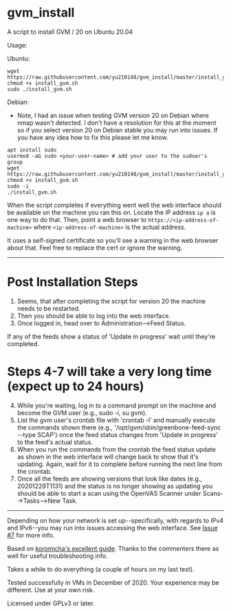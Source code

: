 # gvm_install
A script to install GVM / 20 on Ubuntu 20.04

Usage:

Ubuntu:
```
wget https://raw.githubusercontent.com/yu210148/gvm_install/master/install_gvm.sh
chmod +x install_gvm.sh
sudo ./install_gvm.sh 
```

Debian:
* Note, I had an issue when testing GVM version 20 on Debian where nmap wasn't detected. I don't have a resolution for this at the moment so if you select version 20 on Debian stable you may run into issues. If you have any idea how to fix this please let me know. 
```
apt install sudo
usermod -aG sudo <your-user-name> # add your user to the sudoer's group
wget https://raw.githubusercontent.com/yu210148/gvm_install/master/install_gvm.sh
chmod +x install_gvm.sh
sudo -i
./install_gvm.sh
```

When the script completes if everything went well the web interface should be available on the machine you ran this on. 
Locate the IP address `ip a` is one way to do that. Then, point a web browser to `https://<ip-address-of-machine>` where `<ip-address-of-machine>`
is the actual address.

It uses a self-signed certificate so you'll see a warning in the web browser about that. Feel free to replace the cert or ignore the warning.

**********
# Post Installation Steps
1) Seems, that after completing the script for version 20 the machine needs to be restarted. 
2) Then you should be able to log into the web interface. 
3) Once logged in, head over to Administration-->Feed Status. 

If any of the feeds show a status of 'Update in progress' wait until they're completed. 

# Steps 4-7 will take a very long time (expect up to 24 hours)

4) While you're waiting, log in to a command prompt on the machine and become the GVM user (e.g., sudo -i, su gvm). 
5) List the gvm user's crontab file with 'crontab -l' and manually execute the commands shown there (e.g., '/opt/gvm/sbin/greenbone-feed-sync --type SCAP') once the feed status changes from 'Update in progress' to the feed's actual status.
6) When you run the commands from the crontab the feed status update as shown in the web interface will change back to show that it's updating. Again, wait for it to complete before running the next line from the crontab. 
7) Once all the feeds are showing versions that look like dates (e.g., 20201229T1131) and the status is no longer showing as updating you should be able to start a scan using the OpenVAS Scanner under Scans-->Tasks-->New Task.

*********

Depending on how your network is set up--specifically, with regards to IPv4 and IPv6--you may run into issues accessing the web interface. See <a href=https://github.com/yu210148/gvm_install/issues/7>Issue #7</a> for more info. 

Based on [koromicha's excellent guide](https://kifarunix.com/install-and-setup-gvm-11-on-ubuntu-20-04/). Thanks to the commenters there as well for useful troubleshooting info.

Takes a while to do everything (a couple of hours on my last test).

Tested successfully in VMs in December of 2020. Your experience may be different. Use at your own risk.



Licensed under GPLv3 or later.
